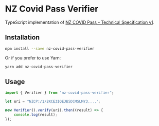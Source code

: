 # NZ Covid Pass Verifier

TypeScript implementation of [NZ COVID Pass - Technical Specification v1](https://nzcp.covid19.health.nz/).

## Installation

```sh
npm install --save nz-covid-pass-verifier
```

Or if you prefer to use Yarn:

```sh
yarn add nz-covid-pass-verifier
```

## Usage

```typescript
import { Verifier } from "nz-covid-pass-verifier";

let uri = "NZCP:/1/2KCE3IQEJB5DCMSLMY3....";

new Verifier().verify(uri).then((result) => {
    console.log(result);
});
```
